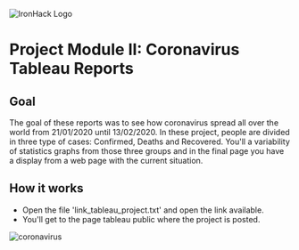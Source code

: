 ![IronHack Logo](https://s3-eu-west-1.amazonaws.com/ih-materials/uploads/upload_d5c5793015fec3be28a63c4fa3dd4d55.png)

# Project Module II: Coronavirus Tableau Reports

## Goal

The goal of these reports was to see how coronavirus spread all over the world from 21/01/2020 until 13/02/2020.
In these project, people are divided in three type of cases: Confirmed, Deaths and Recovered. 
You'll a variability of statistics graphs from those three groups and in the final page you have a display from a web page with the current situation.


## How it works

- Open the file 'link_tableau_project.txt' and open the link available.
- You'll get to the page tableau public where the project is posted.

![coronavirus](https://dam.ngenespanol.com/wp-content/uploads/2020/01/coronavirus.jpg)
